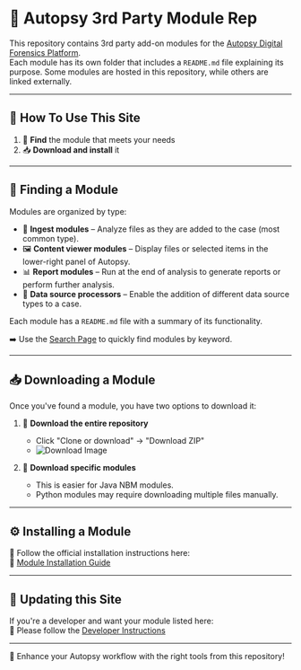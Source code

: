 # 🧰 Autopsy 3rd Party Module Rep

This repository contains 3rd party add-on modules for the [Autopsy Digital Forensics Platform](http://www.autopsy.com).  
Each module has its own folder that includes a `README.md` file explaining its purpose. Some modules are hosted in this repository, while others are linked externally.

---

## 📖 How To Use This Site

1. 🔎 **Find** the module that meets your needs  
2. 📥 **Download and install** it

---

## 📂 Finding a Module

Modules are organized by type:

- 🧪 **Ingest modules** – Analyze files as they are added to the case (most common type).  
- 🖼️ **Content viewer modules** – Display files or selected items in the lower-right panel of Autopsy.  
- 📊 **Report modules** – Run at the end of analysis to generate reports or perform further analysis.  
- 📁 **Data source processors** – Enable the addition of different data source types to a case.

Each module has a `README.md` file with a summary of its functionality.

➡️ Use the [Search Page](https://sleuthkit.github.io/autopsy_addon_modules/) to quickly find modules by keyword.

---

## 📥 Downloading a Module

Once you've found a module, you have two options to download it:

1. 💾 **Download the entire repository**  
   - Click "Clone or download" → "Download ZIP"  
   - ![Download Image](images/download.png)

2. 📁 **Download specific modules**  
   - This is easier for Java NBM modules.  
   - Python modules may require downloading multiple files manually.

---

## ⚙️ Installing a Module

📌 Follow the official installation instructions here:  
🔗 [Module Installation Guide](http://sleuthkit.org/autopsy/docs/user-docs/latest/module_install_page.html)

---

## 🚀 Updating this Site

If you're a developer and want your module listed here:  
🔧 Please follow the [Developer Instructions](DocsForDevelopers/DeveloperInstructions.md)

---

🧩 Enhance your Autopsy workflow with the right tools from this repository!
